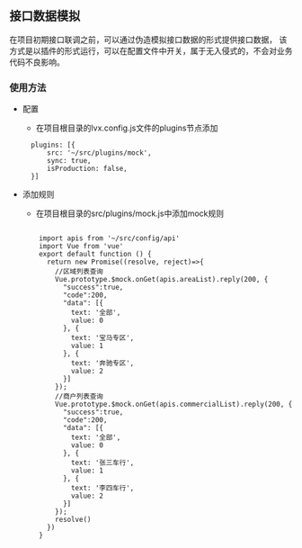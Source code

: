 
##  接口数据模拟
在项目初期接口联调之前，可以通过伪造模拟接口数据的形式提供接口数据，
该方式是以插件的形式运行，可以在配置文件中开关，属于无入侵式的，不会对业务代码不良影响。

### 使用方法
- 配置
	- 在项目根目录的lvx.config.js文件的plugins节点添加

	<template>
	 
	</template>

		
		plugins: [{
		    src: '~/src/plugins/mock',
		    sync: true,
		    isProduction: false,
		}]
	
- 添加规则
	- 在项目根目录的src/plugins/mock.js中添加mock规则
	
	```
	
		import apis from '~/src/config/api'
		import Vue from 'vue'
		export default function () {
		  return new Promise((resolve, reject)=>{
		    //区域列表查询
		    Vue.prototype.$mock.onGet(apis.areaList).reply(200, {
		      "success":true,
		      "code":200,
		      "data": [{
		        text: '全部',
		        value: 0
		      }, {
		        text: '宝马专区',
		        value: 1
		      }, {
		        text: '奔驰专区',
		        value: 2
		      }]
		    });
		    //商户列表查询
		    Vue.prototype.$mock.onGet(apis.commercialList).reply(200, {
		      "success":true,
		      "code":200,
		      "data": [{
		        text: '全部',
		        value: 0
		      }, {
		        text: '张三车行',
		        value: 1
		      }, {
		        text: '李四车行',
		        value: 2
		      }]
		    });
		    resolve()
		  })
		}
		
	```